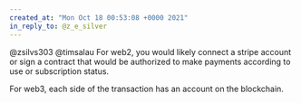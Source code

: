 ```yaml
---
created_at: "Mon Oct 18 00:53:08 +0000 2021"
in_reply_to: @z_e_silver
---
```


@zsilvs303 @timsalau For web2, you would likely connect a stripe account or sign a contract that would be authorized to make payments according to use or subscription status. 

For web3, each side of the transaction has an account on the blockchain.